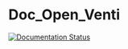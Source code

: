 # Doc_Open_Venti

[![Documentation Status](https://readthedocs.org/projects/doc-open-venti/badge/?version=latest)](https://doc-open-venti.readthedocs.io/en/latest/?badge=latest)

